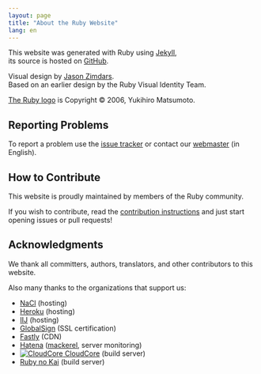 ```yaml
---
layout: page
title: "About the Ruby Website"
lang: en
---
```


This website was generated with Ruby using [Jekyll][jekyll],<br>
its source is hosted on [GitHub][github-repo].

Visual design by [Jason Zimdars][jzimdars].<br>
Based on an earlier design by the Ruby Visual Identity Team.

[The Ruby logo][logo] is Copyright &copy; 2006, Yukihiro Matsumoto.


## Reporting Problems ##

To report a problem use the [issue tracker][github-issues]
or contact our [webmaster][webmaster] (in English).


## How to Contribute ##

This website is proudly maintained by members of the Ruby community.

If you wish to contribute, read the [contribution instructions][github-wiki]
and just start opening issues or pull requests!


## Acknowledgments ##

We thank all committers, authors, translators, and other contributors
to this website.

Also many thanks to the organizations that support us:

 * [NaCl][nacl] (hosting)
 * [Heroku][heroku] (hosting)
 * [IIJ][iij] (hosting)
 * [GlobalSign][globalsign] (SSL certification)
 * [Fastly][fastly] (CDN)
 * [Hatena][hatena] ([mackerel][mackerel], server monitoring)
 * [![CloudCore][cloudcore-logo] CloudCore][cloudcore] (build server)
 * [Ruby no Kai][rubynokai] (build server)


[logo]: /en/about/logo/
[webmaster]: mailto:webmaster@ruby-lang.org
[jekyll]: http://www.jekyllrb.com/
[jzimdars]: https://twitter.com/jasonzimdars
[github-repo]: https://github.com/ruby/www.ruby-lang.org/
[github-issues]: https://github.com/ruby/www.ruby-lang.org/issues
[github-wiki]: https://github.com/ruby/www.ruby-lang.org/wiki
[nacl]: http://www.netlab.jp
[heroku]: https://www.heroku.com/
[iij]: http://www.iij.ad.jp
[globalsign]: https://www.globalsign.com
[fastly]: http://www.fastly.com
[hatena]: http://hatenacorp.jp/
[mackerel]: https://mackerel.io/
[cloudcore]: http://www.cloudcore.jp/?utm_source=ad&utm_medium=ad&utm_content=dev&utm_campaign=vps
[cloudcore-logo]: http://www.cloudcore.jp/develop/links/images/74x36_white.gif
[rubynokai]: http://ruby-no-kai.org/

